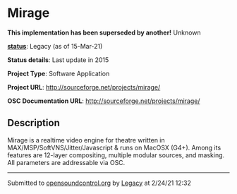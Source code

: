 # Mirage

**This implementation has been superseded by another!**
Unknown

**[status](https://ccrma.stanford.edu/~matt/OSC/implementation-status.html)**: Legacy (as of 15-Mar-21)

**Status details**: 
Last update in 2015

**Project Type**: Software Application

**Project URL**: <http://sourceforge.net/projects/mirage/>

**OSC Documentation URL**: <http://sourceforge.net/projects/mirage/>

## Description

Mirage is a realtime video engine for theatre written in MAX/MSP/SoftVNS/Jitter/Javascript & runs on MacOSX (G4+). Among its features are 12-layer compositing, multiple modular sources, and masking. All parameters are addressable via OSC.

---
Submitted to [opensoundcontrol.org](https://opensoundcontrol.org) by [Legacy](https://web.archive.org) at 2/24/21 12:32
